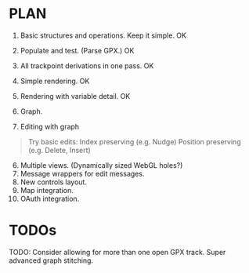# PLAN

1. Basic structures and operations. Keep it simple. OK
2. Populate and test. (Parse GPX.) OK
3. All trackpoint derivations in one pass. OK
3. Simple rendering. OK
4. Rendering with variable detail. OK
5. Graph.

6. Editing with graph
> Try basic edits:
> Index preserving (e.g. Nudge)
> Position preserving (e.g. Delete, Insert)

6. Multiple views. (Dynamically sized WebGL holes?)
7. Message wrappers for edit messages.
8. New controls layout.
9. Map integration.
9. OAuth integration.

# TODOs

TODO: Consider allowing for more than one open GPX track. 
        Super advanced graph stitching.


